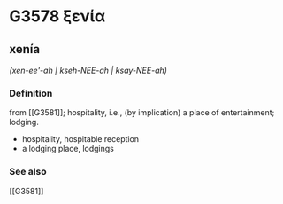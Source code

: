 # G3578 ξενία

## xenía

_(xen-ee'-ah | kseh-NEE-ah | ksay-NEE-ah)_

### Definition

from [[G3581]]; hospitality, i.e., (by implication) a place of entertainment; lodging.

- hospitality, hospitable reception
- a lodging place, lodgings

### See also

[[G3581]]

